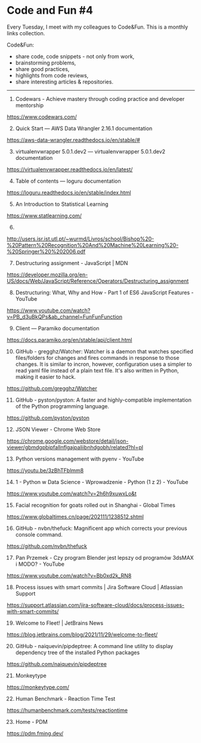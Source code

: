 # Code and Fun \#4

Every Tuesday, I meet with my colleagues to Code&Fun. This is a monthly links collection. 

Code&Fun:

* share code, code snippets - not only from work,
* brainstorming problems,
* share good practices,
* highlights from code reviews,
* share interesting articles & repositories.

---

1. Codewars - Achieve mastery through coding practice and developer mentorship 

  https://www.codewars.com/ 

2. Quick Start — AWS Data Wrangler 2.16.1 documentation 

  https://aws-data-wrangler.readthedocs.io/en/stable/# 

3. virtualenvwrapper 5.0.1.dev2 — virtualenvwrapper 5.0.1.dev2 documentation 

  https://virtualenvwrapper.readthedocs.io/en/latest/ 

4. Table of contents — loguru documentation 

  https://loguru.readthedocs.io/en/stable/index.html 

5. An Introduction to Statistical Learning 

  https://www.statlearning.com/ 

6.  

  http://users.isr.ist.utl.pt/~wurmd/Livros/school/Bishop%20-%20Pattern%20Recognition%20And%20Machine%20Learning%20-%20Springer%20%202006.pdf 

7. Destructuring assignment - JavaScript | MDN 

  https://developer.mozilla.org/en-US/docs/Web/JavaScript/Reference/Operators/Destructuring_assignment 

8. Destructuring: What, Why and How - Part 1 of ES6 JavaScript Features - YouTube 

  https://www.youtube.com/watch?v=PB_d3uBkQPs&ab_channel=FunFunFunction 

9. Client — Paramiko documentation 

  https://docs.paramiko.org/en/stable/api/client.html 

10. GitHub - gregghz/Watcher: Watcher is a daemon that watches specified files/folders for changes and fires commands in response to those changes. It is similar to incron, however, configuration uses a simpler to read yaml file instead of a plain text file. It's also written in Python, making it easier to hack. 

  https://github.com/gregghz/Watcher 

11. GitHub - pyston/pyston: A faster and highly-compatible implementation of the Python programming language. 

  https://github.com/pyston/pyston 

12. JSON Viewer - Chrome Web Store 

  https://chrome.google.com/webstore/detail/json-viewer/gbmdgpbipfallnflgajpaliibnhdgobh/related?hl=pl 

13. Python versions management with pyenv - YouTube 

  https://youtu.be/3zBhTFblmm8 

14. 1 - Python w Data Science - Wprowadzenie - Python (1 z 2) - YouTube 

  https://www.youtube.com/watch?v=2h6h9xuwxLo&t 

15. Facial recognition for goats rolled out in Shanghai - Global Times 

  https://www.globaltimes.cn/page/202111/1238512.shtml 

16. GitHub - nvbn/thefuck: Magnificent app which corrects your previous console command. 

  https://github.com/nvbn/thefuck 

17. Pan Przemek - Czy program Blender jest lepszy od programów 3dsMAX i MODO? - YouTube 

  https://www.youtube.com/watch?v=Bb0xd2k_RN8 

18. Process issues with smart commits | Jira Software Cloud | Atlassian Support 

  https://support.atlassian.com/jira-software-cloud/docs/process-issues-with-smart-commits/ 

19. Welcome to Fleet! | JetBrains News 

  https://blog.jetbrains.com/blog/2021/11/29/welcome-to-fleet/ 

20. GitHub - naiquevin/pipdeptree: A command line utility to display dependency tree of the installed Python packages 

  https://github.com/naiquevin/pipdeptree 

21. Monkeytype 

  https://monkeytype.com/ 

22. Human Benchmark - Reaction Time Test 

  https://humanbenchmark.com/tests/reactiontime 

23. Home - PDM 

  https://pdm.fming.dev/ 

